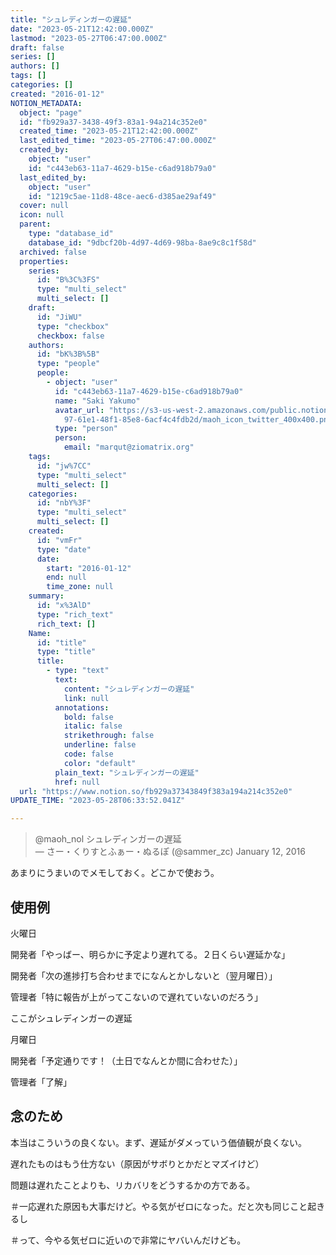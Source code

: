 ```yaml
---
title: "シュレディンガーの遅延"
date: "2023-05-21T12:42:00.000Z"
lastmod: "2023-05-27T06:47:00.000Z"
draft: false
series: []
authors: []
tags: []
categories: []
created: "2016-01-12"
NOTION_METADATA:
  object: "page"
  id: "fb929a37-3438-49f3-83a1-94a214c352e0"
  created_time: "2023-05-21T12:42:00.000Z"
  last_edited_time: "2023-05-27T06:47:00.000Z"
  created_by:
    object: "user"
    id: "c443eb63-11a7-4629-b15e-c6ad918b79a0"
  last_edited_by:
    object: "user"
    id: "1219c5ae-11d8-48ce-aec6-d385ae29af49"
  cover: null
  icon: null
  parent:
    type: "database_id"
    database_id: "9dbcf20b-4d97-4d69-98ba-8ae9c8c1f58d"
  archived: false
  properties:
    series:
      id: "B%3C%3FS"
      type: "multi_select"
      multi_select: []
    draft:
      id: "JiWU"
      type: "checkbox"
      checkbox: false
    authors:
      id: "bK%3B%5B"
      type: "people"
      people:
        - object: "user"
          id: "c443eb63-11a7-4629-b15e-c6ad918b79a0"
          name: "Saki Yakumo"
          avatar_url: "https://s3-us-west-2.amazonaws.com/public.notion-static.com/3ad1c4\
            97-61e1-48f1-85e8-6acf4c4fdb2d/maoh_icon_twitter_400x400.png"
          type: "person"
          person:
            email: "marqut@ziomatrix.org"
    tags:
      id: "jw%7CC"
      type: "multi_select"
      multi_select: []
    categories:
      id: "nbY%3F"
      type: "multi_select"
      multi_select: []
    created:
      id: "vmFr"
      type: "date"
      date:
        start: "2016-01-12"
        end: null
        time_zone: null
    summary:
      id: "x%3AlD"
      type: "rich_text"
      rich_text: []
    Name:
      id: "title"
      type: "title"
      title:
        - type: "text"
          text:
            content: "シュレディンガーの遅延"
            link: null
          annotations:
            bold: false
            italic: false
            strikethrough: false
            underline: false
            code: false
            color: "default"
          plain_text: "シュレディンガーの遅延"
          href: null
  url: "https://www.notion.so/fb929a37343849f383a194a214c352e0"
UPDATE_TIME: "2023-05-28T06:33:52.041Z"

---
```

<link rel="stylesheet" href="https://cdn.jsdelivr.net/npm/katex@0.16.2/dist/katex.min.css" integrity="sha384-bYdxxUwYipFNohQlHt0bjN/LCpueqWz13HufFEV1SUatKs1cm4L6fFgCi1jT643X" crossorigin="anonymous">


> @maoh_nol シュレディンガーの遅延  
> — さー・くりすとふぁー・ぬるぽ (@sammer_zc) January 12, 2016


あまりにうまいのでメモしておく。どこかで使おう。


## 使用例


火曜日


開発者「やっばー、明らかに予定より遅れてる。２日くらい遅延かな」


開発者「次の進捗打ち合わせまでになんとかしないと（翌月曜日）」


管理者「特に報告が上がってこないので遅れていないのだろう」


ここがシュレディンガーの遅延


月曜日


開発者「予定通りです！（土日でなんとか間に合わせた）」


管理者「了解」


## 念のため


本当はこういうの良くない。まず、遅延がダメっていう価値観が良くない。


遅れたものはもう仕方ない（原因がサボりとかだとマズイけど）


問題は遅れたことよりも、リカバリをどうするかの方である。


＃一応遅れた原因も大事だけど。やる気がゼロになった。だと次も同じこと起きるし


＃って、今やる気ゼロに近いので非常にヤバいんだけども。

